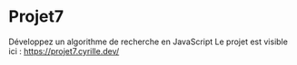 # Projet7
Développez un algorithme de recherche en JavaScript
Le projet est visible ici : https://projet7.cyrille.dev/